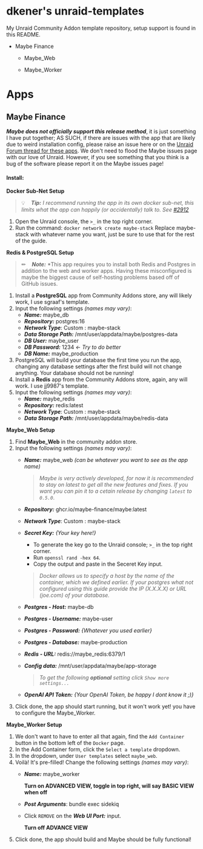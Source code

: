 # dkener's unraid-templates

My Unraid Community Addon template repository, setup support is found in this README.

- Maybe Finance
  
  - Maybe_Web
    
  - Maybe_Worker
    

# Apps

## Maybe Finance

***Maybe does not officially support this release method***, it is just something I have put together; AS SUCH, if there are issues with the app that are likely due to weird installation config, please raise an issue here or on the [Unraid Forum thread for these apps](https://forums.unraid.net/topic/190003-support-dkeners-maybe-web-worker). We don't need to flood the Maybe issues page with our love of Unraid. However, if you see something that you think is a bug of the software please report it on the Maybe issues page!

#### Install:

**Docker Sub-Net Setup**
  > 💡    ***Tip:*** *I recommend running the app in its own docker sub-net, this limits what the app can happily (or accidentally) talk to. See [#2912](https://github.com/maybe-finance/maybe/issues/2192)*
1. Open the Unraid console, the `>_` in the top right corner.
2. Run the command: `docker network create maybe-stack` Replace maybe-stack with whatever name you want, just be sure to use that for the rest of the guide.

**Redis & PostgreSQL Setup**
  > ✏    ***Note:*** *This app requires you to install both Redis and Postgres in addition to the web and worker apps. Having these misconfigured is maybe the biggest cause of self-hosting problems based off of GitHub issues.
1. Install a **PostgreSQL** app from Community Addons store, any will likely work, I use sgraaf's template.
2. Input the following settings *(names may vary)*:
    - ***Name:*** maybe_db
    - ***Repository:*** postgres:16
    - ***Network Type***: Custom : maybe-stack
    - ***Data Storage Path:*** /mnt/user/appdata/maybe/postgres-data
    - ***DB User:*** maybe_user
    - ***DB Password:*** 1234 *<- Try to do better*
    - ***DB Name:*** maybe_production
3. PostgreSQL will build your database the first time you run the app, changing any database settings after the first build will not change anything. Your database should not be running!
4. Install a **Redis** app from the Community Addons store, again, any will work. I use jj9987's template.
5. Input the following settings *(names may vary)*:
    - ***Name:*** maybe_redis
    - ***Repository:*** redis:latest
    - ***Network Type***: Custom : maybe-stack
    - ***Data Storage Path:*** /mnt/user/appdata/maybe/redis-data
    
**Maybe_Web Setup**
1. Find **Maybe_Web** in the community addon store.
2. Input the following settings *(names may vary)*:
    - ***Name:*** maybe_web *(can be whatever you want to see as the app name)*
      
      > *Maybe is very actively developed, for now it is recommended to stay on latest to get all the new features and fixes. If you want you can pin it to a cetain release by changing `latest` to `0.5.0`*.
      
    - ***Repository:*** ghcr.io/maybe-finance/maybe:latest
    - ***Network Type***: Custom : maybe-stack
    - ***Secret Key:*** *{Your key here!}*
      - To generate the key go to the Unraid console; `>_` in the top right corner.
      - Run `openssl rand -hex 64`.
      - Copy the output and paste in the Seceret Key input.
        
      > *Docker allows us to specify a host by the name of the container, which we defined earlier. If your postgres what not configured using this guide provide the IP (X.X.X.X) or URL (joe.com) of your database.*
      
    - ***Postgres - Host:*** maybe-db
    - ***Postgres - Username:*** maybe-user
    - ***Postgres - Password:*** *{Whatever you used earlier}*
    - ***Postgres - Database:*** maybe-production
    - ***Redis - URL:*** redis://maybe_redis:6379/1
    - ***Config data:*** /mnt/user/appdata/maybe/app-storage
      
      > *To get the following **optional** setting click `Show more settings...`*
      
    - ***OpenAI API Token:*** *{Your OpenAI Token, be happy I dont know it ;)}*
3. Click done, the app should start running, but it won't work yet! you have to configure the Maybe_Worker.

**Maybe_Worker Setup**
1. We don't want to have to enter all that again, find the `Add Container` button in the bottom left of the `Docker` page.
2. In the Add Container form, click the `Select a template` dropdown.
3. In the dropdown, under `User templates` select `maybe_web`.
4. Voilà! It's pre-filled! Change the following settings *(names may vary)*:
    - ***Name:*** maybe_worker
      
      **Turn on ADVANCED VIEW, toggle in top right, will say BASIC VIEW when off**
      
    - ***Post Arguments***: bundle exec sidekiq
    - Click `REMOVE` on the ***Web UI Port:*** input.
      
      **Turn off ADVANCE VIEW**
5. Click done, the app should build and Maybe should be fully functional!
